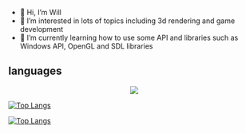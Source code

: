 - 👋 Hi, I’m Will
- 👀 I’m interested in lots of topics including 3d rendering and game development
- 🌱 I’m currently learning how to use some API and libraries such as Windows API, OpenGL and SDL libraries
## languages

<p align="center">
  <a href="https://skillicons.dev">
    <img src="https://skillicons.dev/icons?i=c,cpp,cs,python,java,php,javascript,html,css" />
  </a>
</p>

[![Top Langs](https://github-readme-stats.vercel.app/api/top-langs/?username=will-cupa)](https://github.com/will-cupa/github-readme-stats)

[![Top Langs](https://github-readme-stats.vercel.app/api/top-langs/?username=will-cupa)](https://github.com/anuraghazra/github-readme-stats)
